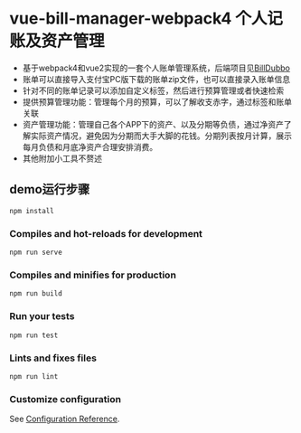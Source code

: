 # vue-bill-manager-webpack4 个人记账及资产管理
- 基于webpack4和vue2实现的一套个人账单管理系统，后端项目见[BillDubbo](https://github.com/TonyJiangWJ/BillingDubbo)
- 账单可以直接导入支付宝PC版下载的账单zip文件，也可以直接录入账单信息
- 针对不同的账单记录可以添加自定义标签，然后进行预算管理或者快速检索
- 提供预算管理功能：管理每个月的预算，可以了解收支赤字，通过标签和账单关联
- 资产管理功能：管理自己各个APP下的资产、以及分期等负债，通过净资产了解实际资产情况，避免因为分期而大手大脚的花钱。分期列表按月计算，展示每月负债和月底净资产合理安排消费。
- 其他附加小工具不赘述

## demo运行步骤
```
npm install
```

### Compiles and hot-reloads for development
```
npm run serve
```

### Compiles and minifies for production
```
npm run build
```

### Run your tests
```
npm run test
```

### Lints and fixes files
```
npm run lint
```

### Customize configuration
See [Configuration Reference](https://cli.vuejs.org/config/).
